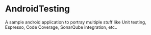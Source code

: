 # AndroidTesting
A sample android application to portray multiple stuff like Unit testing, Espresso, Code Coverage, SonarQube integration, etc..
